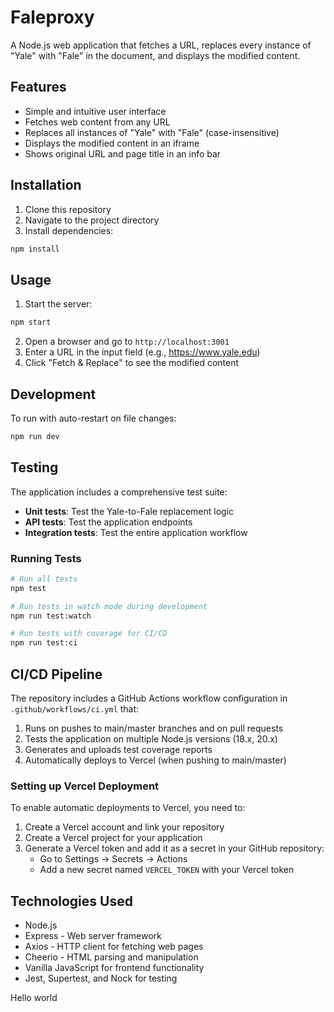 # Faleproxy

A Node.js web application that fetches a URL, replaces every instance of "Yale" with "Fale" in the document, and displays the modified content.

## Features

- Simple and intuitive user interface
- Fetches web content from any URL
- Replaces all instances of "Yale" with "Fale" (case-insensitive)
- Displays the modified content in an iframe
- Shows original URL and page title in an info bar

## Installation

1. Clone this repository
2. Navigate to the project directory
3. Install dependencies:

```bash
npm install
```

## Usage

1. Start the server:

```bash
npm start
```

2. Open a browser and go to `http://localhost:3001`
3. Enter a URL in the input field (e.g., https://www.yale.edu)
4. Click "Fetch & Replace" to see the modified content

## Development

To run with auto-restart on file changes:

```bash
npm run dev
```

## Testing

The application includes a comprehensive test suite:

- **Unit tests**: Test the Yale-to-Fale replacement logic
- **API tests**: Test the application endpoints
- **Integration tests**: Test the entire application workflow

### Running Tests

```bash
# Run all tests
npm test

# Run tests in watch mode during development
npm run test:watch

# Run tests with coverage for CI/CD
npm run test:ci
```

## CI/CD Pipeline

The repository includes a GitHub Actions workflow configuration in `.github/workflows/ci.yml` that:

1. Runs on pushes to main/master branches and on pull requests
2. Tests the application on multiple Node.js versions (18.x, 20.x)
3. Generates and uploads test coverage reports
4. Automatically deploys to Vercel (when pushing to main/master)

### Setting up Vercel Deployment

To enable automatic deployments to Vercel, you need to:

1. Create a Vercel account and link your repository
2. Create a Vercel project for your application
3. Generate a Vercel token and add it as a secret in your GitHub repository:
   - Go to Settings → Secrets → Actions
   - Add a new secret named `VERCEL_TOKEN` with your Vercel token

## Technologies Used

- Node.js
- Express - Web server framework
- Axios - HTTP client for fetching web pages
- Cheerio - HTML parsing and manipulation
- Vanilla JavaScript for frontend functionality
- Jest, Supertest, and Nock for testing



Hello world
